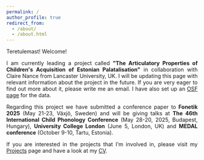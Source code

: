 ```yaml
---
permalink: /
author_profile: true
redirect_from: 
  - /about/
  - /about.html
---
```

<p align="justify"> Teretulemast! Welcome! </p>
<p align="justify"> I am currently leading a project called <b>"The Articulatory Properties of Children's Acquisition of Estonian Palatalisation"</b> in collaboration with Claire Nance from Lancaster University, UK. I will be updating this page with relevant information about the project in the future. If you are very eager to find out more about it, please write me an email. I have also set up an <a href="https://osf.io/vs846/">OSF page</a> for the data. </p>

<p align="justify"> Regarding this project we have submitted a conference paper to <b>Fonetik 2025</b> (May 21-23, Växjö, Sweden) and will be giving talks at <b>The 46th International Child Phonology Conference</b> (May 28-20, 2025, Budapest, Hungary), <b>University College London</b> (June 5, London, UK) and <b>MEDAL conference</b> (October 9-10, Tartu, Estonia).  </p>

<p align="justify"> If you are interested in the projects that I'm involved in, please visit my <a href="https://antonmalmi.github.io/projects/">Projects</a> page and have a look at my <a href="https://www.etis.ee/CV/Anton_Malmi/eng/">CV</a>. </p>
